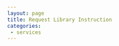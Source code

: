 ```yaml
---
layout: page
title: Request Library Instruction
categories: 
 - services
---
```

<div id="form_40fd74b644b32d8ff41579df39acd6c3"></div><script type="text/javascript" src="https://citytech-cuny.libwizard.com/form_loader.php?id=40fd74b644b32d8ff41579df39acd6c3&noheader=0"></script>
